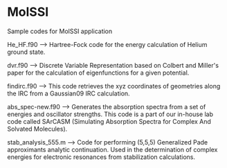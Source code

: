 # MolSSI
Sample codes for MolSSI application

He_HF.f90 --> Hartree-Fock code for the energy calculation of Helium ground state.

dvr.f90 --> Discrete Variable Representation based on Colbert and Miller's paper for the calculation of eigenfunctions for a given potential.

findirc.f90 --> This code retrieves the xyz coordinates of geometries along the IRC from a Gaussian09 IRC calculation.

abs_spec-new.f90 --> Generates the absorption spectra from a set of energies and oscillator strengths. This code is a part of our in-house lab code called SArCASM (Simulating Absorption Spectra for Complex And Solvated Molecules).

stab_analysis_555.m --> Code for performing (5,5,5) Generalized Pade approximants analytic continuation. Used in the determination of complex energies for electronic resonances from stabilization calculations.
